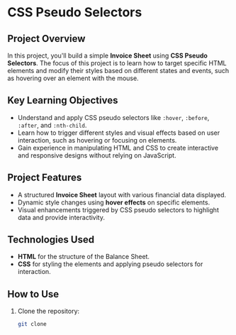# CSS Pseudo Selectors

## Project Overview
In this project, you'll build a simple **Invoice Sheet** using **CSS Pseudo Selectors**. The focus of this project is to learn how to target specific HTML elements and modify their styles based on different states and events, such as hovering over an element with the mouse.

## Key Learning Objectives
- Understand and apply CSS pseudo selectors like `:hover`, `:before`, `:after`, and `:nth-child`.
- Learn how to trigger different styles and visual effects based on user interaction, such as hovering or focusing on elements.
- Gain experience in manipulating HTML and CSS to create interactive and responsive designs without relying on JavaScript.

## Project Features
- A structured **Invoice Sheet** layout with various financial data displayed.
- Dynamic style changes using **hover effects** on specific elements.
- Visual enhancements triggered by CSS pseudo selectors to highlight data and provide interactivity.

## Technologies Used
- **HTML** for the structure of the Balance Sheet.
- **CSS** for styling the elements and applying pseudo selectors for interaction.

## How to Use
1. Clone the repository:
   ```bash
   git clone
